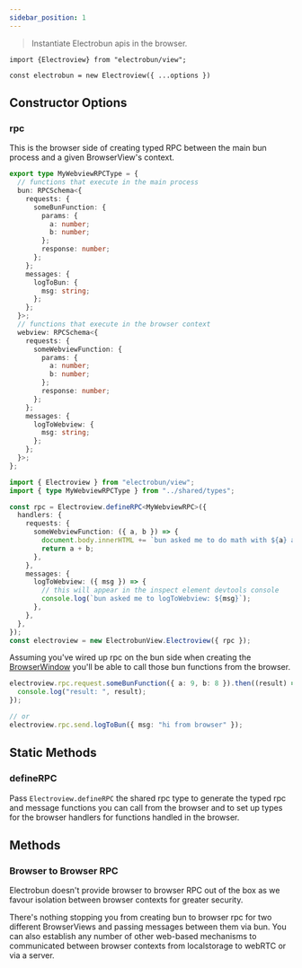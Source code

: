 ```yaml
---
sidebar_position: 1
---
```


> Instantiate Electrobun apis in the browser.

```
import {Electroview} from "electrobun/view";

const electrobun = new Electroview({ ...options })

```

## Constructor Options

### rpc

This is the browser side of creating typed RPC between the main bun process and a given BrowserView's context.

```typescript title="src/shared/types.ts"
export type MyWebviewRPCType = {
  // functions that execute in the main process
  bun: RPCSchema<{
    requests: {
      someBunFunction: {
        params: {
          a: number;
          b: number;
        };
        response: number;
      };
    };
    messages: {
      logToBun: {
        msg: string;
      };
    };
  }>;
  // functions that execute in the browser context
  webview: RPCSchema<{
    requests: {
      someWebviewFunction: {
        params: {
          a: number;
          b: number;
        };
        response: number;
      };
    };
    messages: {
      logToWebview: {
        msg: string;
      };
    };
  }>;
};
```

```typescript title="/src/myview/index.ts"
import { Electroview } from "electrobun/view";
import { type MyWebviewRPCType } from "../shared/types";

const rpc = Electroview.defineRPC<MyWebviewRPC>({
  handlers: {
    requests: {
      someWebviewFunction: ({ a, b }) => {
        document.body.innerHTML += `bun asked me to do math with ${a} and ${b}\n`;
        return a + b;
      },
    },
    messages: {
      logToWebview: ({ msg }) => {
        // this will appear in the inspect element devtools console
        console.log(`bun asked me to logToWebview: ${msg}`);
      },
    },
  },
});
const electroview = new ElectrobunView.Electroview({ rpc });
```

Assuming you've wired up rpc on the bun side when creating the [BrowserWindow](/docs/apis/bun/BrowserWindow) you'll be able to call those bun functions from the browser.

```typescript title="/src/myview/index.ts"
electroview.rpc.request.someBunFunction({ a: 9, b: 8 }).then((result) => {
  console.log("result: ", result);
});

// or
electroview.rpc.send.logToBun({ msg: "hi from browser" });
```

## Static Methods

### defineRPC

Pass `Electroview.defineRPC` the shared rpc type to generate the typed rpc and message functions you can call from the browser and to set up types for the browser handlers for functions handled in the browser.

## Methods


### Browser to Browser RPC

Electrobun doesn't provide browser to browser RPC out of the box as we favour isolation between browser contexts for greater security.

There's nothing stopping you from creating bun to browser rpc for two different BrowserViews and passing messages between them via bun. You can also establish any number of other web-based mechanisms to communicated between browser contexts from localstorage to webRTC or via a server.
